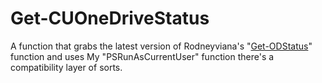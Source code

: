 # Get-CUOneDriveStatus
A function that grabs the latest version of Rodneyviana's "[Get-ODStatus](https://github.com/rodneyviana/ODSyncService)" function and uses My "PSRunAsCurrentUser" function there's a compatibility layer of sorts.
